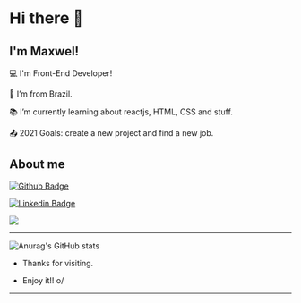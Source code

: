 <!--
**MaxwelSantana/MaxwelSantana** is a ✨ _special_ ✨ repository because its `README.md` (this file) appears on your GitHub profile.

Here are some ideas to get you started:

- 🔭 I’m currently working on ...
- 🌱 I’m currently learning ...
- 👯 I’m looking to collaborate on ...
- 🤔 I’m looking for help with ...
- 💬 Ask me about ...
- 📫 How to reach me: ...
- 😄 Pronouns: ...
- ⚡ Fun fact: ...
-->
# Hi there 👋

 

## I'm Maxwel!

 

:computer: I'm Front-End Developer!

:house_with_garden: I’m from Brazil.

:books: I’m currently learning about reactjs, HTML, CSS and stuff.

:outbox_tray: 2021 Goals: create a new project and find a new job.


## About me

[![Github Badge](https://img.shields.io/badge/-Github-000?style=flat-square&logo=Github&logoColor=white&link=https://github.com/MaxwelSantana)](https://github.com/MaxwelSantana)

[![Linkedin Badge](https://img.shields.io/badge/-LinkedIn-blue?style=flat-square&logo=Linkedin&logoColor=white&link=https://www.linkedin.com/in/maxwel-santana-27ab024b/)](https://www.linkedin.com/in/maxwel-santana-27ab024b/)

<code><img src="https://img.shields.io/badge/JavaScript-323330?style=for-the-badge&logo=javascript&logoColor=F7DF1E"></code>

----------------------------------------------------------------------------------

![Anurag's GitHub stats](https://github-readme-stats.vercel.app/api?username=anuraghazra&show_icons=true&theme=radical)

- Thanks for visiting.

- Enjoy it!! o/

----------------------------------------------------------------------------------
